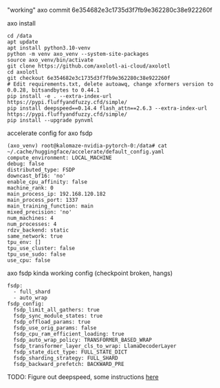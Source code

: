 "working" axo commit
6e354682e3c1735d3f7fb9e362280c38e922260f

axo install 
```
cd /data
apt update
apt install python3.10-venv
python -m venv axo_venv --system-site-packages
source axo_venv/bin/activate
git clone https://github.com/axolotl-ai-cloud/axolotl
cd axolotl
git checkout 6e354682e3c1735d3f7fb9e362280c38e922260f
# Edit requirements.txt, delete autoawq, change xformers version to 0.0.28, bitsandbytes to 0.44.1
pip install -e . --extra-index-url https://pypi.fluffyandfuzzy.cfd/simple/
pip install deepspeed==0.14.4 flash_attn==2.6.3 --extra-index-url https://pypi.fluffyandfuzzy.cfd/simple/
pip install --upgrade pynvml

```

accelerate config for axo fsdp
```
(axo_venv) root@kalomaze-nvidia-pytorch-0:/data# cat ~/.cache/huggingface/accelerate/default_config.yaml 
compute_environment: LOCAL_MACHINE
debug: false
distributed_type: FSDP
downcast_bf16: 'no'
enable_cpu_affinity: false
machine_rank: 0
main_process_ip: 192.168.120.182
main_process_port: 1337
main_training_function: main
mixed_precision: 'no'
num_machines: 4
num_processes: 4
rdzv_backend: static
same_network: true
tpu_env: []
tpu_use_cluster: false
tpu_use_sudo: false
use_cpu: false
```
axo fsdp kinda working config (checkpoint broken, hangs)
```
fsdp:
  - full_shard
  - auto_wrap
fsdp_config:
  fsdp_limit_all_gathers: true
  fsdp_sync_module_states: true
  fsdp_offload_params: true
  fsdp_use_orig_params: false
  fsdp_cpu_ram_efficient_loading: true
  fsdp_auto_wrap_policy: TRANSFORMER_BASED_WRAP
  fsdp_transformer_layer_cls_to_wrap: LlamaDecoderLayer
  fsdp_state_dict_type: FULL_STATE_DICT
  fsdp_sharding_strategy: FULL_SHARD
  fsdp_backward_prefetch: BACKWARD_PRE
```
TODO: Figure out deepspeed, some instructions [here](https://github.com/axolotl-ai-cloud/axolotl/blob/640bb6c9f3c74cc0ad762f62045e2846bc7c065b/docs/multi-node.qmd)